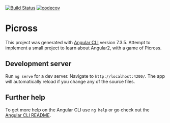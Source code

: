 [![Build Status](https://travis-ci.com/Rtrouve/PicrossAngular.svg?branch=master)](https://travis-ci.com/Rtrouve/PicrossAngular) [![codecov](https://codecov.io/gh/Rtrouve/PicrossAngular/branch/master/graph/badge.svg)](https://codecov.io/gh/Rtrouve/PicrossAngular)


# Picross

This project was generated with [Angular CLI](https://github.com/angular/angular-cli) version 7.3.5.
Attempt to implement a small project to learn about Angular2, with a game of Picross.


## Development server

Run `ng serve` for a dev server. Navigate to `http://localhost:4200/`. The app will automatically reload if you change any of the source files.

## Further help

To get more help on the Angular CLI use `ng help` or go check out the [Angular CLI README](https://github.com/angular/angular-cli/blob/master/README.md).
